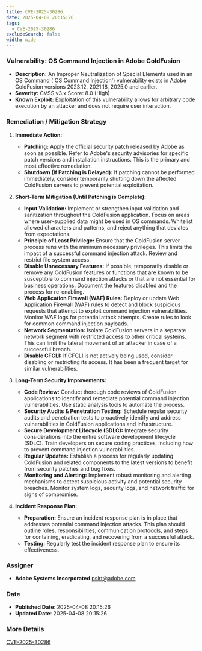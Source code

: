 ```yaml
---
title: CVE-2025-30286
date: 2025-04-08 20:15:26
tags:
  - CVE-2025-30286
excludeSearch: false
width: wide
---
```


### Vulnerability: OS Command Injection in Adobe ColdFusion

*   **Description:**  An Improper Neutralization of Special Elements used in an OS Command ('OS Command Injection') vulnerability exists in Adobe ColdFusion versions 2023.12, 2021.18, 2025.0 and earlier.
*   **Severity:** CVSS v3.x Score: 8.0 (High)
*   **Known Exploit:**  Exploitation of this vulnerability allows for arbitrary code execution by an attacker and does not require user interaction.

### Remediation / Mitigation Strategy

1.  **Immediate Action:**

    *   **Patching:**  Apply the official security patch released by Adobe as soon as possible. Refer to Adobe's security advisories for specific patch versions and installation instructions. This is the primary and most effective remediation.
    *   **Shutdown (If Patching is Delayed):** If patching cannot be performed immediately, consider temporarily shutting down the affected ColdFusion servers to prevent potential exploitation.

2.  **Short-Term Mitigation (Until Patching is Complete):**

    *   **Input Validation:**  Implement or strengthen input validation and sanitization throughout the ColdFusion application.  Focus on areas where user-supplied data might be used in OS commands.  Whitelist allowed characters and patterns, and reject anything that deviates from expectations.
    *   **Principle of Least Privilege:**  Ensure that the ColdFusion server process runs with the minimum necessary privileges.  This limits the impact of a successful command injection attack. Review and restrict file system access.
    *   **Disable Unnecessary Features:** If possible, temporarily disable or remove any ColdFusion features or functions that are known to be susceptible to command injection attacks or that are not essential for business operations.  Document the features disabled and the process for re-enabling.
    *   **Web Application Firewall (WAF) Rules:**  Deploy or update Web Application Firewall (WAF) rules to detect and block suspicious requests that attempt to exploit command injection vulnerabilities.  Monitor WAF logs for potential attack attempts. Create rules to look for common command injection payloads.
    *   **Network Segmentation:** Isolate ColdFusion servers in a separate network segment with restricted access to other critical systems. This can limit the lateral movement of an attacker in case of a successful breach.
    *   **Disable CFCLI:** If CFCLI is not actively being used, consider disabling or restricting its access. It has been a frequent target for similar vulnerabilities.

3.  **Long-Term Security Improvements:**

    *   **Code Review:** Conduct thorough code reviews of ColdFusion applications to identify and remediate potential command injection vulnerabilities.  Use static analysis tools to automate the process.
    *   **Security Audits & Penetration Testing:**  Schedule regular security audits and penetration tests to proactively identify and address vulnerabilities in ColdFusion applications and infrastructure.
    *   **Secure Development Lifecycle (SDLC):**  Integrate security considerations into the entire software development lifecycle (SDLC). Train developers on secure coding practices, including how to prevent command injection vulnerabilities.
    *   **Regular Updates:**  Establish a process for regularly updating ColdFusion and related components to the latest versions to benefit from security patches and bug fixes.
    *   **Monitoring and Alerting:** Implement robust monitoring and alerting mechanisms to detect suspicious activity and potential security breaches.  Monitor system logs, security logs, and network traffic for signs of compromise.

4.  **Incident Response Plan:**

    *   **Preparation:** Ensure an incident response plan is in place that addresses potential command injection attacks. This plan should outline roles, responsibilities, communication protocols, and steps for containing, eradicating, and recovering from a successful attack.
    *   **Testing:** Regularly test the incident response plan to ensure its effectiveness.

### Assigner
- **Adobe Systems Incorporated** <psirt@adobe.com>

### Date
- **Published Date**: 2025-04-08 20:15:26
- **Updated Date**: 2025-04-08 20:15:26

### More Details
[CVE-2025-30286](https://www.cvedetails.com/cve/CVE-2025-30286)